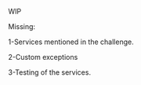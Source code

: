 WIP

Missing:

1-Services mentioned in the challenge.

2-Custom exceptions

3-Testing of the services.